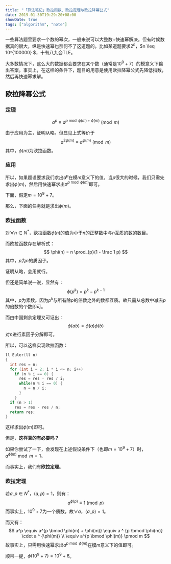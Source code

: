 ```yaml
---
title: "「算法笔记」欧拉函数、欧拉定理与欧拉降幂公式"
date: 2019-01-30T19:29:20+08:00
showDate: true
tags: ["algorithm", "note"]
---
```


一些算法题里要求一个数的幂次，一般来说可以大整数+快速幂解决。但有时候数据真的很大，纵是快速幂也奈何不了这道题的。比如某道题要求$2^n$，$n \leq 10^{100000} $，十有八九会TLE。

大多数情况下，这么大的数据都会要求在某个数（通常是$10^9+7$）的模意义下输出答案。事实上，在这样的条件下，题目的用意是使用欧拉降幂公式先降低指数，然后再快速幂求解。

## 欧拉降幂公式

### 定理

$$
a^p \equiv a^{p \bmod \phi(m) + \phi(m)} \pmod m
$$

由于应用为主，证明从略。但显见上式等价于
$$
a^{2\phi(m)} \equiv a^{\phi(m)} \pmod m
$$
其中，$\phi(m)$为欧拉函数。

### 应用

所以，如果题设要求我们求出$a^p$在模$m$意义下的值，当$p$很大的时候，我们只需先求出$\phi(m)$，然后用快速幂求出$a^{p \bmod \phi(m)}$即可。

下面，假定$m=10^9+7$。

那么，下面的任务就是求出$\phi(m)$。

### 欧拉函数

对$\forall n \in N^*$，欧拉函数$\phi(n)$的值为小于$n$的正整数中与$n$互质的数的数目。

而欧拉函数存在解析式：
$$
\phi(n) = n \prod_{p}(1 - \frac 1 p)
$$
其中，$p$为$n$的质因子。

证明从略，会用就行。

但还是简单说一说，显然有：
$$
\phi(p^k) = p^k - p ^ {k-1}
$$
其中，$p$为素数。因为$p^k$与所有除$p$的倍数之外的数都互质。故只需从总数中减去$p$的倍数的个数即可。

而由中国剩余定理又可证出：
$$
\phi(ab) = \phi(a)\phi(b)
$$
对$n$进行素因子分解即可。

所以，可以这样实现欧拉函数：

```c++
ll Euler(ll n)
{
  int res = n;
  for (int i = 2; i * i <= n; i++)
    if (n % i == 0) {
      res = res - res / i;
      while(n % i == 0) {
        n = n / i;
      }
    }
  if (n > 1)
    res = res - res / n;
  return res;
}
```

这样求出$\phi(m)$即可。

但是，**这样真的有必要吗？**

如果你尝试了一下，会发现在上述假设条件下（也即$m=10^9+7$）时，$a^{\phi(m)} \bmod m = 1$。

而事实上，我们有**欧拉定理**。

### 欧拉定理

若$a, p \in N^*$，$(a, p) = 1$，则有：
$$
a^{\phi(p)} \equiv 1 \pmod p
$$
而事实上，$10^9+7​$为一个质数，故$\forall a​$，$(a, p) = 1​$。

而又有：
$$
a^p \equiv a^{p \bmod \phi(m) + \phi(m)} \equiv a ^ {p \bmod \phi(m)} \cdot a ^ {\phi(m)} \\
\equiv a^{p \bmod \phi(m)} \pmod m
$$
故事实上，只需用快速幂求出$a^{p \bmod \phi(m)}$在模$m$意义下的值即可。

顺带一提，$\phi(10^9+7) = 10^9+6​$。